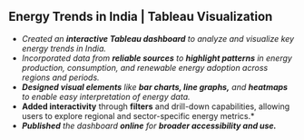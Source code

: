 ## Energy Trends in India | Tableau Visualization 
- *Created an **interactive Tableau dashboard** to analyze and visualize key energy trends in India.*
- *Incorporated data from **reliable sources** to **highlight patterns** in energy production, consumption, and
renewable energy adoption across regions and periods.*
- ***Designed visual elements** like **bar charts, line graphs,** and **heatmaps** to enable easy interpretation of energy
data.*
- **Added interactivity** through **filters** and drill-down capabilities, allowing users to explore regional and
sector-specific energy metrics.*
- ***Published** the dashboard **online** for **broader accessibility and use.*** 
